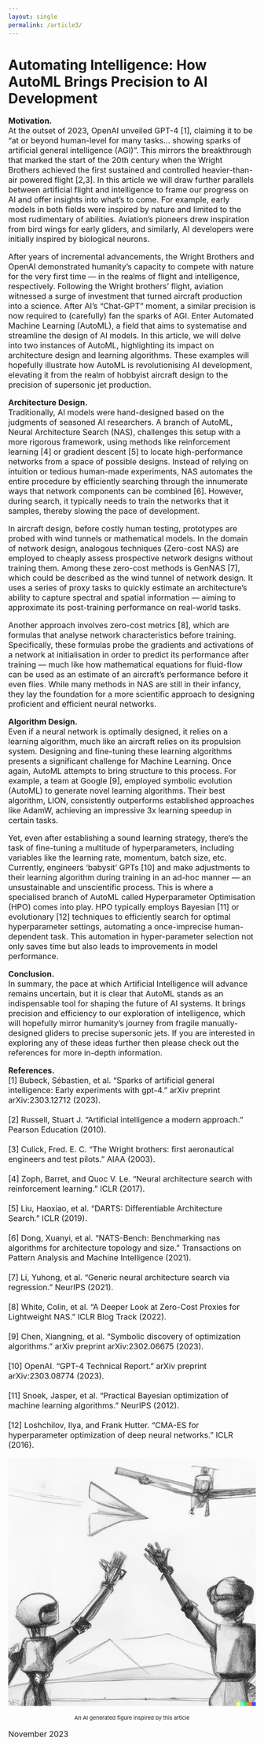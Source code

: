 ```yaml
---
layout: single
permalink: /article3/
---
```

<h1>Automating Intelligence: How AutoML Brings Precision to AI Development</h1>

<p style="font-size: 16px;"><b>Motivation.</b><br>
At the outset of 2023, OpenAI unveiled GPT-4 [1], claiming it to be “at or beyond human-level for many tasks… showing sparks of artificial general intelligence (AGI)”. This mirrors the breakthrough that marked the start of the 20th century when the Wright Brothers achieved the first sustained and controlled heavier-than-air powered flight [2,3]. In this article we will draw further parallels between artificial flight and intelligence to frame our progress on AI and offer insights into what’s to come. For example, early models in both fields were inspired by nature and limited to the most rudimentary of abilities. Aviation’s pioneers drew inspiration from bird wings for early gliders, and similarly, AI developers were initially inspired by biological neurons.<br>

<p style="font-size: 16px;">After years of incremental advancements, the Wright Brothers and OpenAI demonstrated humanity’s capacity to compete with nature for the very first time — in the realms of flight and intelligence, respectively. Following the Wright brothers’ flight, aviation witnessed a surge of investment that turned aircraft production into a science. After AI’s “Chat-GPT” moment, a similar precision is now required to (carefully) fan the sparks of AGI. Enter Automated Machine Learning (AutoML), a field that aims to systematise and streamline the design of AI models. In this article, we will delve into two instances of AutoML, highlighting its impact on architecture design and learning algorithms. These examples will hopefully illustrate how AutoML is revolutionising AI development, elevating it from the realm of hobbyist aircraft design to the precision of supersonic jet production.<br>

<p style="font-size: 16px;"><b>Architecture Design.</b><br>
Traditionally, AI models were hand-designed based on the judgments of seasoned AI researchers. A branch of AutoML, Neural Architecture Search (NAS), challenges this setup with a more rigorous framework, using methods like reinforcement learning [4] or gradient descent [5] to locate high-performance networks from a space of possible designs. Instead of relying on intuition or tedious human-made experiments, NAS automates the entire procedure by efficiently searching through the innumerate ways that network components can be combined [6]. However, during search, it typically needs to train the networks that it samples, thereby slowing the pace of development.<br>

<p style="font-size: 16px;">In aircraft design, before costly human testing, prototypes are probed with wind tunnels or mathematical models. In the domain of network design, analogous techniques (Zero-cost NAS) are employed to cheaply assess prospective network designs without training them. Among these zero-cost methods is GenNAS [7], which could be described as the wind tunnel of network design. It uses a series of proxy tasks to quickly estimate an architecture’s ability to capture spectral and spatial information — aiming to approximate its post-training performance on real-world tasks.<br>

<p style="font-size: 16px;">Another approach involves zero-cost metrics [8], which are formulas that analyse network characteristics before training. Specifically, these formulas probe the gradients and activations of a network at initialisation in order to predict its performance after training — much like how mathematical equations for fluid-flow can be used as an estimate of an aircraft’s performance before it even flies. While many methods in NAS are still in their infancy, they lay the foundation for a more scientific approach to designing proficient and efficient neural networks.<br>

<p style="font-size: 16px;"><b>Algorithm Design.</b><br>
Even if a neural network is optimally designed, it relies on a learning algorithm, much like an aircraft relies on its propulsion system. Designing and fine-tuning these learning algorithms presents a significant challenge for Machine Learning. Once again, AutoML attempts to bring structure to this process. For example, a team at Google [9], employed symbolic evolution (AutoML) to generate novel learning algorithms. Their best algorithm, LION, consistently outperforms established approaches like AdamW, achieving an impressive 3x learning speedup in certain tasks.<br>
  
<p style="font-size: 16px;">Yet, even after establishing a sound learning strategy, there’s the task of fine-tuning a multitude of hyperparameters, including variables like the learning rate, momentum, batch size, etc. Currently, engineers ‘babysit’ GPTs [10] and make adjustments to their learning algorithm during training in an ad-hoc manner — an unsustainable and unscientific process. This is where a specialised branch of AutoML called Hyperparameter Optimisation (HPO) comes into play. HPO typically employs Bayesian [11] or evolutionary [12] techniques to efficiently search for optimal hyperparameter settings, automating a once-imprecise human-dependent task. This automation in hyper-parameter selection not only saves time but also leads to improvements in model performance.<br>
  
<p style="font-size: 16px;"><b>Conclusion.</b><br>
In summary, the pace at which Artificial Intelligence will advance remains uncertain, but it is clear that AutoML stands as an indispensable tool for shaping the future of AI systems. It brings precision and efficiency to our exploration of intelligence, which will hopefully mirror humanity’s journey from fragile manually-designed gliders to precise supersonic jets. If you are interested in exploring any of these ideas further then please check out the references for more in-depth information.

<p style="font-size: 16px;"><b>References.</b><br>
[1] Bubeck, Sébastien, et al. “Sparks of artificial general intelligence: Early experiments with gpt-4.” arXiv preprint arXiv:2303.12712 (2023). <br>
<br>
[2] Russell, Stuart J. “Artificial intelligence a modern approach.” Pearson Education (2010). <br>
<br>
[3] Culick, Fred. E. C. “The Wright brothers: first aeronautical engineers and test pilots.” AIAA (2003). <br>
<br>
[4] Zoph, Barret, and Quoc V. Le. “Neural architecture search with reinforcement learning.” ICLR (2017). <br>
<br>
[5] Liu, Haoxiao, et al. “DARTS: Differentiable Architecture Search.” ICLR (2019). <br>
<br>
[6] Dong, Xuanyi, et al. “NATS-Bench: Benchmarking nas algorithms for architecture topology and size.” Transactions on Pattern Analysis and Machine Intelligence (2021). <br>
<br>
[7] Li, Yuhong, et al. “Generic neural architecture search via regression.” NeurIPS (2021). <br>
<br>
[8] White, Colin, et al. “A Deeper Look at Zero-Cost Proxies for Lightweight NAS.” ICLR Blog Track (2022). <br>
<br>
[9] Chen, Xiangning, et al. “Symbolic discovery of optimization algorithms.” arXiv preprint arXiv:2302.06675 (2023). <br>
<br>
[10] OpenAI. “GPT-4 Technical Report.” arXiv preprint arXiv:2303.08774 (2023). <br>
<br>
[11] Snoek, Jasper, et al. “Practical Bayesian optimization of machine learning algorithms.” NeurIPS (2012). <br>
<br>
[12] Loshchilov, Ilya, and Frank Hutter. “CMA-ES for hyperparameter optimization of deep neural networks.” ICLR (2016). <br>
  
<p align="center">
  <img src="/art3.webp" alt="Alt Text">
</p>
<p align="center" style="font-size: 11px;"> An AI generated figure inspired by this article </p>
<p style="font-size: 16px;"> November 2023 </p>
